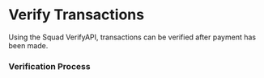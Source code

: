 # Verify Transactions

Using the Squad VerifyAPI, transactions can be verified after payment has been made.

### Verification Process&#x20;
